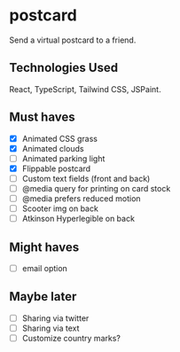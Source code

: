 # postcard
Send a virtual postcard to a friend. 

## Technologies Used
React, TypeScript, Tailwind CSS, JSPaint.

## Must haves
- [x] Animated CSS grass  
- [x] Animated clouds  
- [ ] Animated parking light  
- [x] Flippable postcard  
- [ ] Custom text fields (front and back)  
- [ ] @media query for printing on card stock  
- [ ] @media prefers reduced motion
- [ ] Scooter img on back
- [ ] Atkinson Hyperlegible on back

## Might haves
- [ ] email option  

## Maybe later 
- [ ] Sharing via twitter  
- [ ] Sharing via text  
- [ ] Customize country marks?  
